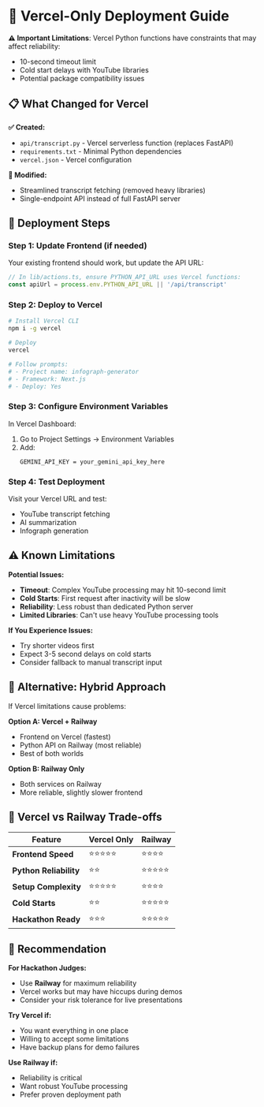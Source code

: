 # 🚀 Vercel-Only Deployment Guide

**⚠️ Important Limitations**: Vercel Python functions have constraints that may affect reliability:
- 10-second timeout limit
- Cold start delays with YouTube libraries  
- Potential package compatibility issues

## 📋 **What Changed for Vercel**

**✅ Created:**
- `api/transcript.py` - Vercel serverless function (replaces FastAPI)
- `requirements.txt` - Minimal Python dependencies
- `vercel.json` - Vercel configuration

**🔄 Modified:**
- Streamlined transcript fetching (removed heavy libraries)
- Single-endpoint API instead of full FastAPI server

## 🚀 **Deployment Steps**

### **Step 1: Update Frontend (if needed)**
Your existing frontend should work, but update the API URL:

```typescript
// In lib/actions.ts, ensure PYTHON_API_URL uses Vercel functions:
const apiUrl = process.env.PYTHON_API_URL || '/api/transcript'
```

### **Step 2: Deploy to Vercel**
```bash
# Install Vercel CLI
npm i -g vercel

# Deploy
vercel

# Follow prompts:
# - Project name: infograph-generator
# - Framework: Next.js
# - Deploy: Yes
```

### **Step 3: Configure Environment Variables**
In Vercel Dashboard:
1. Go to Project Settings → Environment Variables
2. Add:
   ```
   GEMINI_API_KEY = your_gemini_api_key_here
   ```

### **Step 4: Test Deployment**
Visit your Vercel URL and test:
- YouTube transcript fetching
- AI summarization  
- Infograph generation

## ⚠️ **Known Limitations**

**Potential Issues:**
- **Timeout**: Complex YouTube processing may hit 10-second limit
- **Cold Starts**: First request after inactivity will be slow
- **Reliability**: Less robust than dedicated Python server
- **Limited Libraries**: Can't use heavy YouTube processing tools

**If You Experience Issues:**
- Try shorter videos first
- Expect 3-5 second delays on cold starts
- Consider fallback to manual transcript input

## 🔄 **Alternative: Hybrid Approach**

If Vercel limitations cause problems:

**Option A: Vercel + Railway**
- Frontend on Vercel (fastest)
- Python API on Railway (most reliable)
- Best of both worlds

**Option B: Railway Only** 
- Both services on Railway
- More reliable, slightly slower frontend

## 📝 **Vercel vs Railway Trade-offs**

| Feature | Vercel Only | Railway |
|---------|-------------|---------|
| **Frontend Speed** | ⭐⭐⭐⭐⭐ | ⭐⭐⭐⭐ |
| **Python Reliability** | ⭐⭐ | ⭐⭐⭐⭐⭐ |
| **Setup Complexity** | ⭐⭐⭐⭐⭐ | ⭐⭐⭐⭐ |
| **Cold Starts** | ⭐⭐ | ⭐⭐⭐⭐⭐ |
| **Hackathon Ready** | ⭐⭐⭐ | ⭐⭐⭐⭐⭐ |

## 🎯 **Recommendation**

**For Hackathon Judges:**
- Use **Railway** for maximum reliability
- Vercel works but may have hiccups during demos
- Consider your risk tolerance for live presentations

**Try Vercel if:**
- You want everything in one place
- Willing to accept some limitations
- Have backup plans for demo failures

**Use Railway if:**
- Reliability is critical
- Want robust YouTube processing
- Prefer proven deployment path
